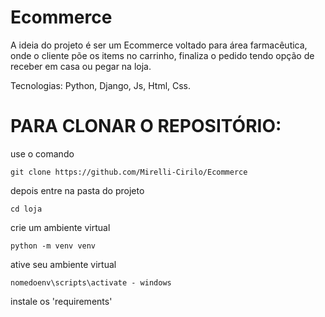 # Ecommerce
A ideia do projeto é ser um Ecommerce voltado para área farmacêutica, onde o cliente põe os items no carrinho, finaliza o pedido tendo opção de receber em casa ou pegar na loja.

Tecnologias: Python, Django, Js, Html, Css.

# PARA CLONAR O REPOSITÓRIO:

use o comando 

```git clone https://github.com/Mirelli-Cirilo/Ecommerce```

depois entre na pasta do projeto 

```cd loja```

crie um ambiente virtual

```python -m venv venv```

ative seu ambiente virtual 

```nomedoenv\scripts\activate - windows```

instale os 'requirements' 

